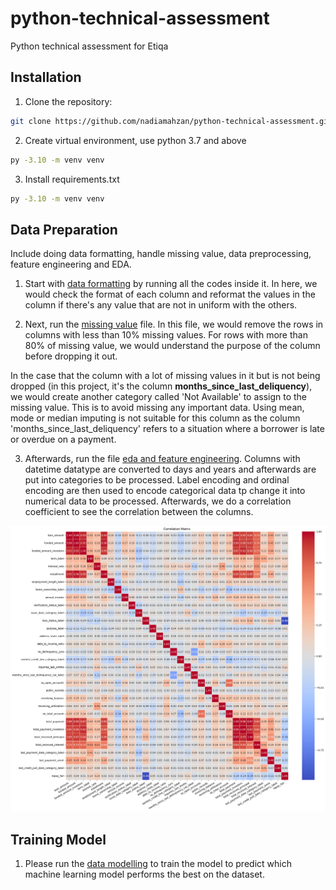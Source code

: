 # python-technical-assessment
Python technical assessment for Etiqa

## Installation
1. Clone the repository:
```bash
git clone https://github.com/nadiamahzan/python-technical-assessment.git
```

2. Create virtual environment, use python 3.7 and above
```bash
py -3.10 -m venv venv
```

3. Install requirements.txt
```bash
py -3.10 -m venv venv
```

## Data Preparation 

Include doing data formatting, handle missing value, data preprocessing, feature engineering and EDA.

1. Start with [data formatting](https://github.com/nadiamahzan/python-technical-assessment/blob/main/01_data_formatting.ipynb) by running all the codes inside it. In here, we would check the format of each column and reformat the values in the column if there's any value that are not in uniform with the others.

2. Next, run the [missing value](https://github.com/nadiamahzan/python-technical-assessment/blob/main/02_replace_missing_value.ipynb) file. In this file, we would remove the rows in columns with less than 10% missing values. For rows with more than 80% of missing value, we would understand the purpose of the column before dropping it out. 

In the case that the column with a lot of missing values in it but is not being dropped (in this project, it's the column **months_since_last_deliquency**), we would create another category called 'Not Available' to assign to the missing value. This is to avoid missing any important data. Using mean, mode or median imputing is not suitable for this column as the column 'months_since_last_deliquency' refers to a situation where a borrower is late or overdue on a payment.

3. Afterwards, run the file [eda and feature engineering](https://github.com/nadiamahzan/python-technical-assessment/blob/main/03_eda_%26_feature_engineering.ipynb). Columns with datetime datatype are converted to days and years and afterwards are put into categories to be processed. Label encoding and ordinal encoding are then used to encode categorical data tp change it into numerical data to be processed. Afterwards, we do a correlation coefficient to see the correlation between the columns. 

![Correlation Matrix](https://github.com/nadiamahzan/python-technical-assessment/blob/main/correlation_matrix.png)

## Training Model

1. Please run the [data modelling](https://github.com/nadiamahzan/python-technical-assessment/blob/main/04_classification.ipynb) to train the model to predict which machine learning model performs the best on the dataset. 

